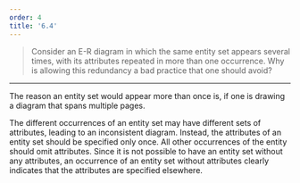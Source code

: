 ```yaml
---
order: 4
title: '6.4'
---
```

> Consider an E-R diagram in which the same entity
> set appears several times, with its attributes
> repeated in more than one occurrence. Why is 
> allowing this redundancy a bad practice that 
> one should avoid?

--------------------------------

The reason an entity set would appear more than 
once is, if one is drawing a diagram that spans multiple
pages.

The different occurrences of an entity set may have 
different sets of attributes, leading to an inconsistent
diagram. Instead, the attributes of an entity set should be 
specified only once. All other occurrences of the entity should
omit attributes. Since it is not possible to have
an entity set without any attributes, an occurrence of 
an entity set without attributes clearly indicates that the
attributes are specified elsewhere.